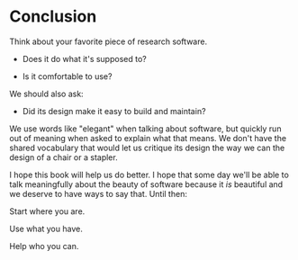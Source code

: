 # Conclusion

Think about your favorite piece of research software.

- Does it do what it's supposed to?

- Is it comfortable to use?

We should also ask:

- Did its design make it easy to build and maintain?

We use words like "elegant" when talking about software,
but quickly run out of meaning when asked to explain what that means.
We don't have the shared vocabulary
that would let us critique its design
the way we can the design of a chair or a stapler.

I hope this book will help us do better.
I hope that some day we'll be able to talk meaningfully about the beauty of software
because it *is* beautiful and we deserve to have ways to say that.
Until then:

<div class="center" markdown="1">
Start where you are.

Use what you have.

Help who you can.
</div>
